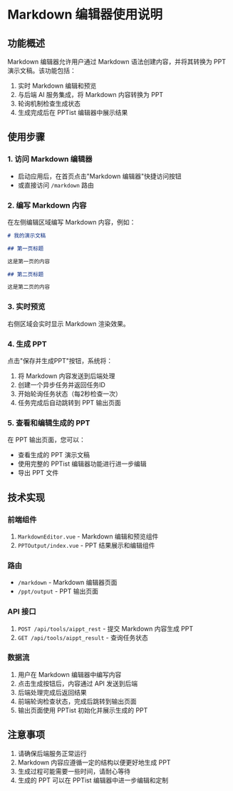 # Markdown 编辑器使用说明

## 功能概述

Markdown 编辑器允许用户通过 Markdown 语法创建内容，并将其转换为 PPT 演示文稿。该功能包括：

1. 实时 Markdown 编辑和预览
2. 与后端 AI 服务集成，将 Markdown 内容转换为 PPT
3. 轮询机制检查生成状态
4. 生成完成后在 PPTist 编辑器中展示结果

## 使用步骤

### 1. 访问 Markdown 编辑器

- 启动应用后，在首页点击"Markdown 编辑器"快捷访问按钮
- 或直接访问 `/markdown` 路由

### 2. 编写 Markdown 内容

在左侧编辑区域编写 Markdown 内容，例如：

```markdown
# 我的演示文稿

## 第一页标题

这是第一页的内容

## 第二页标题

这是第二页的内容
```

### 3. 实时预览

右侧区域会实时显示 Markdown 渲染效果。

### 4. 生成 PPT

点击"保存并生成PPT"按钮，系统将：

1. 将 Markdown 内容发送到后端处理
2. 创建一个异步任务并返回任务ID
3. 开始轮询任务状态（每2秒检查一次）
4. 任务完成后自动跳转到 PPT 输出页面

### 5. 查看和编辑生成的 PPT

在 PPT 输出页面，您可以：

- 查看生成的 PPT 演示文稿
- 使用完整的 PPTist 编辑器功能进行进一步编辑
- 导出 PPT 文件

## 技术实现

### 前端组件

1. `MarkdownEditor.vue` - Markdown 编辑和预览组件
2. `PPTOutput/index.vue` - PPT 结果展示和编辑组件

### 路由

- `/markdown` - Markdown 编辑器页面
- `/ppt/output` - PPT 输出页面

### API 接口

1. `POST /api/tools/aippt_rest` - 提交 Markdown 内容生成 PPT
2. `GET /api/tools/aippt_result` - 查询任务状态

### 数据流

1. 用户在 Markdown 编辑器中编写内容
2. 点击生成按钮后，内容通过 API 发送到后端
3. 后端处理完成后返回结果
4. 前端轮询检查状态，完成后跳转到输出页面
5. 输出页面使用 PPTist 初始化并展示生成的 PPT

## 注意事项

1. 请确保后端服务正常运行
2. Markdown 内容应遵循一定的结构以便更好地生成 PPT
3. 生成过程可能需要一些时间，请耐心等待
4. 生成的 PPT 可以在 PPTist 编辑器中进一步编辑和定制